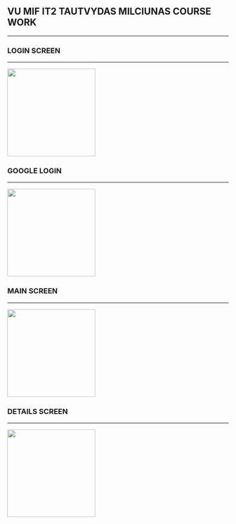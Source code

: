 ## VU MIF IT2 TAUTVYDAS MILCIUNAS COURSE WORK
----

### LOGIN SCREEN
----
<img src="https://i.gyazo.com/d24e029b0c76f6918f4110ac9fcdd3f3.png" width="200">

### GOOGLE LOGIN
----
<img src="https://i.gyazo.com/d79e1b59b6b450913afd1822d90dc86d.png" width="200">

### MAIN SCREEN
----
<img src="https://i.gyazo.com/fa34abd36520000a264808e66ebb1813.png" width="200">

### DETAILS SCREEN
----
<img src="https://i.gyazo.com/55f80ab713a59224e65b96117d98622d.png" width="200">
